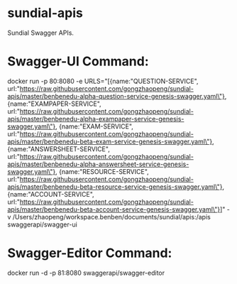 # sundial-apis
Sundial Swagger APIs.

# Swagger-UI Command:
docker run -p 80:8080 -e URLS="[{name:\"QUESTION-SERVICE\", url:\"https://raw.githubusercontent.com/gongzhaopeng/sundial-apis/master/benbenedu-alpha-question-service-genesis-swagger.yaml\"}, {name:\"EXAMPAPER-SERVICE\", url:\"https://raw.githubusercontent.com/gongzhaopeng/sundial-apis/master/benbenedu-alpha-exampaper-service-genesis-swagger.yaml\"}, {name:\"EXAM-SERVICE\", url:\"https://raw.githubusercontent.com/gongzhaopeng/sundial-apis/master/benbenedu-beta-exam-service-genesis-swagger.yaml\"}, {name:\"ANSWERSHEET-SERVICE\", url:\"https://raw.githubusercontent.com/gongzhaopeng/sundial-apis/master/benbenedu-alpha-answersheet-service-genesis-swagger.yaml\"}, {name:\"RESOURCE-SERVICE\", url:\"https://raw.githubusercontent.com/gongzhaopeng/sundial-apis/master/benbenedu-beta-resource-service-genesis-swagger.yaml\"}, {name:\"ACCOUNT-SERVICE\", url:\"https://raw.githubusercontent.com/gongzhaopeng/sundial-apis/master/benbenedu-beta-account-service-genesis-swagger.yaml\"}]" -v /Users/zhaopeng/workspace.benben/documents/sundial/apis:/apis swaggerapi/swagger-ui

# Swagger-Editor Command:
docker run -d -p 81:8080 swaggerapi/swagger-editor
